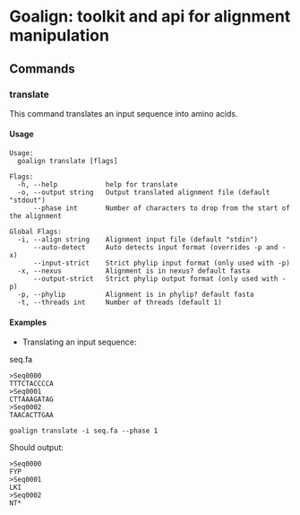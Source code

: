 # Goalign: toolkit and api for alignment manipulation

## Commands

### translate
This command translates an input sequence into amino acids.


#### Usage
```
Usage:
  goalign translate [flags]

Flags:
  -h, --help            help for translate
  -o, --output string   Output translated alignment file (default "stdout")
      --phase int       Number of characters to drop from the start of the alignment

Global Flags:
  -i, --align string    Alignment input file (default "stdin")
      --auto-detect     Auto detects input format (overrides -p and -x)
      --input-strict    Strict phylip input format (only used with -p)
  -x, --nexus           Alignment is in nexus? default fasta
      --output-strict   Strict phylip output format (only used with -p)
  -p, --phylip          Alignment is in phylip? default fasta
  -t, --threads int     Number of threads (default 1)
```


#### Examples
* Translating an input sequence:

seq.fa
```
>Seq0000
TTTCTACCCCA
>Seq0001
CTTAAAGATAG
>Seq0002
TAACACTTGAA
```


```
goalign translate -i seq.fa --phase 1
```

Should output:
```
>Seq0000
FYP
>Seq0001
LKI
>Seq0002
NT*
```
